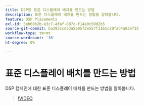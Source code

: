 ```yaml
---
title: DSP용 표준 디스플레이 배치를 만드는 방법
description: 표준 디스플레이 배치를 만드는 방법을 알아봅니다.
feature: DSP Placements
exl-id: 5eb60b2b-e3c7-4faf-887c-f14a9c50d2b5
source-git-commit: ba393ccd33a5e05f2e557f1161c29fab4a03ef35
workflow-type: tm+mt
source-wordcount: '36'
ht-degree: 0%

---
```


# 표준 디스플레이 배치를 만드는 방법

DSP 캠페인에 대한 표준 디스플레이 배치를 만드는 방법을 알아봅니다.

>[!VIDEO](https://video.tv.adobe.com/v/345002?captions=kor)
